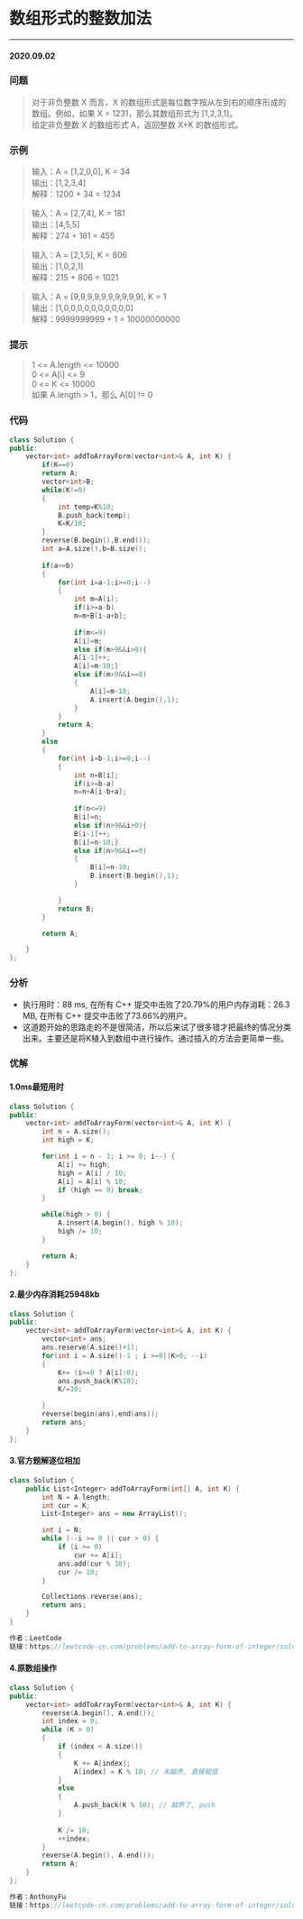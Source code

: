# 数组形式的整数加法
***
#### 2020.09.02

### 问题
>对于非负整数 X 而言，X 的数组形式是每位数字按从左到右的顺序形成的数组。例如，如果 X = 1231，那么其数组形式为 [1,2,3,1]。                 
给定非负整数 X 的数组形式 A，返回整数 X+K 的数组形式。                  

### 示例
>输入：A = [1,2,0,0], K = 34                  
输出：[1,2,3,4]              
解释：1200 + 34 = 1234                            

>输入：A = [2,7,4], K = 181                            
输出：[4,5,5]               
解释：274 + 181 = 455                    

>输入：A = [2,1,5], K = 806            
输出：[1,0,2,1]                            
解释：215 + 806 = 1021              

>输入：A = [9,9,9,9,9,9,9,9,9,9], K = 1                                     
输出：[1,0,0,0,0,0,0,0,0,0,0]                          
解释：9999999999 + 1 = 10000000000                           

### 提示
>1 <= A.length <= 10000                   
	0 <= A[i] <= 9                               
	0 <= K <= 10000                        
	如果 A.length > 1，那么 A[0] != 0             

### 代码
```cpp
class Solution {
public:
    vector<int> addToArrayForm(vector<int>& A, int K) {
        if(K==0)
        return A;
        vector<int>B;
        while(K!=0)
        {
            int temp=K%10;
            B.push_back(temp);
            K=K/10;
        }
        reverse(B.begin(),B.end());
        int a=A.size(),b=B.size();
        
        if(a>=b)
        {
            for(int i=a-1;i>=0;i--)
            {
                int m=A[i];
                if(i>=a-b)
                m=m+B[i-a+b];
                
                if(m<=9)
                A[i]=m;
                else if(m>9&&i>0){
                A[i-1]++;
                A[i]=m-10;}
                else if(m>9&&i==0)
                {
                    A[i]=m-10;
                    A.insert(A.begin(),1);
                }
            }
            return A;
        }
        else
        {
            for(int i=b-1;i>=0;i--)
            {
                int n=B[i];
                if(i>=b-a)
                n=n+A[i-b+a];
                
                if(n<=9)
                B[i]=n;
                else if(n>9&&i>0){
                B[i-1]++;
                B[i]=n-10;}
                else if(n>9&&i==0)
                {
                    B[i]=n-10;
                    B.insert(B.begin(),1);
                }

            }
            return B;
        }

        return A;

    }
};
```

### 分析
 - 执行用时：88 ms, 在所有 C++ 提交中击败了20.79%的用户内存消耗：26.3 MB, 在所有 C++ 提交中击败了73.66%的用户。
 - 这道题开始的思路走的不是很简洁，所以后来试了很多错才把最终的情况分类出来。主要还是将K植入到数组中进行操作。通过插入的方法会更简单一些。      
 
### 优解
#### 1.0ms最短用时
```cpp
class Solution {
public:
    vector<int> addToArrayForm(vector<int>& A, int K) {
        int n = A.size();
        int high = K;

        for(int i = n - 1; i >= 0; i--) {
            A[i] += high;
            high = A[i] / 10;
            A[i] = A[i] % 10;
            if (high == 0) break;
        }

        while(high > 0) {
            A.insert(A.begin(), high % 10);
            high /= 10;
        }

        return A;
    }
};
```

#### 2.最少内存消耗25948kb
```cpp
class Solution {
public:
    vector<int> addToArrayForm(vector<int>& A, int K) {
        vector<int> ans;
        ans.reserve(A.size()+1);
        for(int i = A.size()-1 ; i >=0||K>0; --i)
        {
            K+= (i>=0 ? A[i]:0);
            ans.push_back(K%10);
            K/=10;

        }
        reverse(begin(ans),end(ans));
        return ans;
    }
};
```

#### 3.官方题解逐位相加
```cpp
class Solution {
    public List<Integer> addToArrayForm(int[] A, int K) {
        int N = A.length;
        int cur = K;
        List<Integer> ans = new ArrayList();

        int i = N;
        while (--i >= 0 || cur > 0) {
            if (i >= 0)
                cur += A[i];
            ans.add(cur % 10);
            cur /= 10;
        }

        Collections.reverse(ans);
        return ans;
    }
}

作者：LeetCode
链接：https://leetcode-cn.com/problems/add-to-array-form-of-integer/solution/shu-zu-xing-shi-de-zheng-shu-jia-fa-by-leetcode/
```

#### 4.原数组操作
```cpp
class Solution {
public:
    vector<int> addToArrayForm(vector<int>& A, int K) {
		reverse(A.begin(), A.end());
		int index = 0;
		while (K > 0)
		{
			if (index < A.size())
			{
				K += A[index];
				A[index] = K % 10; // 未越界, 直接赋值
			}
			else
			{
				A.push_back(K % 10); // 越界了, push
			}
			
			K /= 10;
			++index;
		}
		reverse(A.begin(), A.end());
		return A;
    }
};

作者：AnthonyFu
链接：https://leetcode-cn.com/problems/add-to-array-form-of-integer/solution/c-su-du-ji-bai-9991-bu-xu-yao-e-wai-shu-zu-yuan-sh/
```
